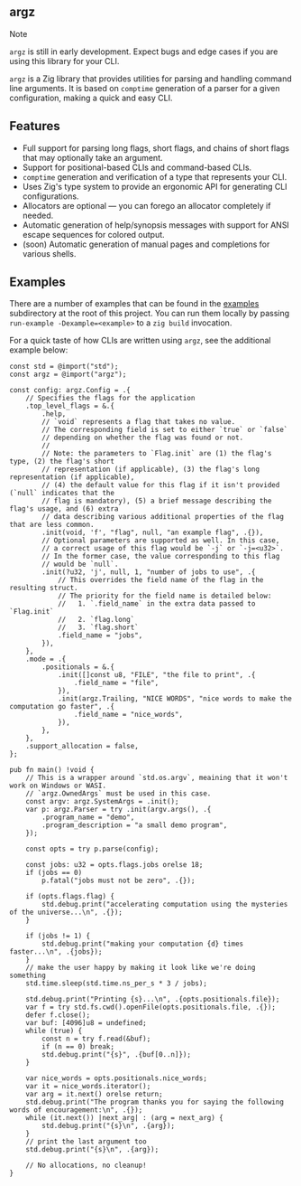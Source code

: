 ## argz

> [!NOTE]
> `argz` is still in early development. Expect bugs and edge cases if you are using this library for your CLI.

`argz` is a Zig library that provides utilities for parsing and handling command line arguments.
It is based on `comptime` generation of a parser for a given configuration, making a quick and easy CLI.

## Features

- Full support for parsing long flags, short flags, and chains of short flags that may optionally
  take an argument.
- Support for positional-based CLIs and command-based CLIs.
- `comptime` generation and verification of a type that represents your CLI.
- Uses Zig's type system to provide an ergonomic API for generating CLI configurations.
- Allocators are optional — you can forego an allocator completely if needed.
- Automatic generation of help/synopsis messages with support for ANSI escape sequences
  for colored output.
- (soon) Automatic generation of manual pages and completions for various shells.

## Examples

There are a number of examples that can be found in the [examples](examples/) subdirectory at the root
of this project. You can run them locally by passing `run-example -Dexample=<example>` to a `zig build`
invocation.

For a quick taste of how CLIs are written using `argz`, see the additional example below:
```zig
const std = @import("std");
const argz = @import("argz");

const config: argz.Config = .{
    // Specifies the flags for the application
    .top_level_flags = &.{
        .help,
        // `void` represents a flag that takes no value.
        // The corresponding field is set to either `true` or `false`
        // depending on whether the flag was found or not.
        //
        // Note: the parameters to `Flag.init` are (1) the flag's type, (2) the flag's short
        // representation (if applicable), (3) the flag's long representation (if applicable),
        // (4) the default value for this flag if it isn't provided (`null` indicates that the
        // flag is mandatory), (5) a brief message describing the flag's usage, and (6) extra
        // data describing various additional properties of the flag that are less common.
        .init(void, 'f', "flag", null, "an example flag", .{}),
        // Optional parameters are supported as well. In this case,
        // a correct usage of this flag would be `-j` or `-j=<u32>`.
        // In the former case, the value corresponding to this flag
        // would be `null`.
        .init(?u32, 'j', null, 1, "number of jobs to use", .{
            // This overrides the field name of the flag in the resulting struct.
            // The priority for the field name is detailed below:
            //   1. `.field_name` in the extra data passed to `Flag.init`
            //   2. `flag.long`
            //   3. `flag.short`
            .field_name = "jobs",
        }),
    },
    .mode = .{
        .positionals = &.{
            .init([]const u8, "FILE", "the file to print", .{
                .field_name = "file",
            }),
            .init(argz.Trailing, "NICE WORDS", "nice words to make the computation go faster", .{
                .field_name = "nice_words",
            }),
        },
    },
    .support_allocation = false,
};

pub fn main() !void {
    // This is a wrapper around `std.os.argv`, meaining that it won't work on Windows or WASI.
    // `argz.OwnedArgs` must be used in this case.
    const argv: argz.SystemArgs = .init();
    var p: argz.Parser = try .init(argv.args(), .{
        .program_name = "demo",
        .program_description = "a small demo program",
    });

    const opts = try p.parse(config);

    const jobs: u32 = opts.flags.jobs orelse 18;
    if (jobs == 0)
        p.fatal("jobs must not be zero", .{});

    if (opts.flags.flag) {
        std.debug.print("accelerating computation using the mysteries of the universe...\n", .{});
    }

    if (jobs != 1) {
        std.debug.print("making your computation {d} times faster...\n", .{jobs});
    }
    // make the user happy by making it look like we're doing something
    std.time.sleep(std.time.ns_per_s * 3 / jobs);

    std.debug.print("Printing {s}...\n", .{opts.positionals.file});
    var f = try std.fs.cwd().openFile(opts.positionals.file, .{});
    defer f.close();
    var buf: [4096]u8 = undefined;
    while (true) {
        const n = try f.read(&buf);
        if (n == 0) break;
        std.debug.print("{s}", .{buf[0..n]});
    }

    var nice_words = opts.positionals.nice_words;
    var it = nice_words.iterator();
    var arg = it.next() orelse return;
    std.debug.print("The program thanks you for saying the following words of encouragement:\n", .{});
    while (it.next()) |next_arg| : (arg = next_arg) {
        std.debug.print("{s}\n", .{arg});
    }
    // print the last argument too
    std.debug.print("{s}\n", .{arg});

    // No allocations, no cleanup!
}
```
